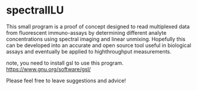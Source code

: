 # spectralILU
This small program is a proof of concept designed to read multiplexed data from fluorescent immuno-assays by determining different analyte concentrations using spectral imaging and linear unmixing. Hopefully this can be developed into an accurate and open source tool useful in biological assays and eventually be applied to highthroughput measurements.

note, you need to install gsl to use this program. https://www.gnu.org/software/gsl/

Please feel free to leave suggestions and advice!
